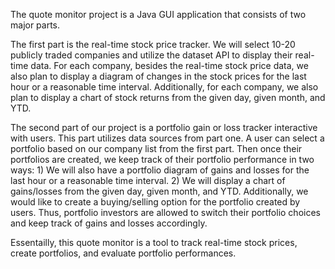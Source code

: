 The quote monitor project is a Java GUI application that consists of two major parts. 

The first part is the real-time stock price tracker. We will select 10-20 publicly traded companies and utilize the dataset API to display their real-time data. For each company, besides the real-time stock price data, we also plan to display a diagram of changes in the stock prices for the last hour or a reasonable time interval. Additionally, for each company, we also plan to display a chart of stock returns from the given day, given month, and YTD.

The second part of our project is a portfolio gain or loss tracker interactive with users. This part utilizes data sources from part one. A user can select a portfolio based on our company list from the first part. Then once their portfolios are created, we keep track of their portfolio performance in two ways: 1) We will also have a portfolio diagram of gains and losses for the last hour or a reasonable time interval. 2) We will display a chart of gains/losses from the given day, given month, and YTD. Additionally, we would like to create a buying/selling option for the portfolio created by users. Thus, portfolio investors are allowed to switch their portfolio choices and keep track of gains and losses accordingly.

Essentailly, this quote monitor is a tool to track real-time stock prices, create portfolios, and evaluate portfolio performances.
